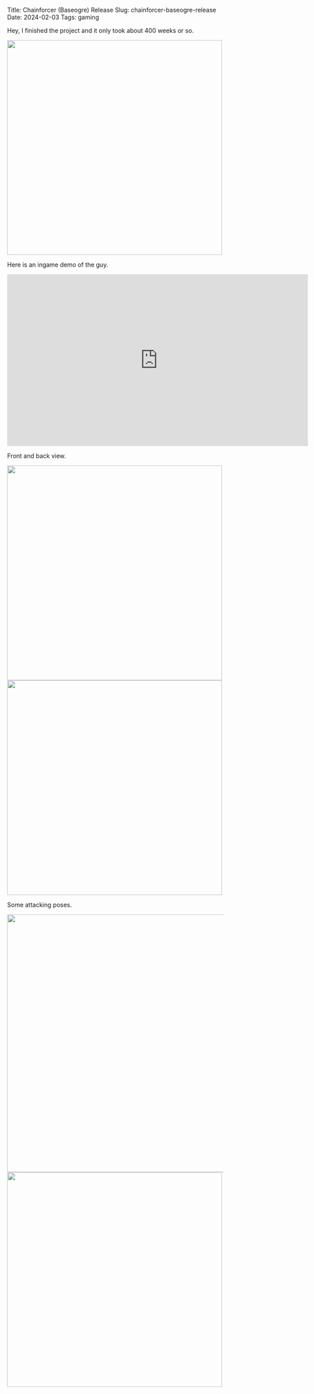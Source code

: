 Title: Chainforcer (Baseogre) Release
Slug: chainforcer-baseogre-release
Date: 2024-02-03
Tags: gaming


Hey, I finished the project and it only took about 400 weeks or so.

<img src="{static}/images/baseogre_release/cut.png" height="500px" />


Here is an ingame demo of the guy.

<iframe width="700" height="400" src="https://www.youtube.com/embed/UVERBoYa40g" frameborder="0" allowfullscreen></iframe>

Front and back view.

<img src="{static}/images/baseogre_release/front.png" height="500px" />
<img src="{static}/images/baseogre_release/back.png" height="500px" />

Some attacking poses.

<img src="{static}/images/baseogre_release/leatherface.png" height="600px" />
<img src="{static}/images/baseogre_release/muzzleflash.png" height="500px" />

